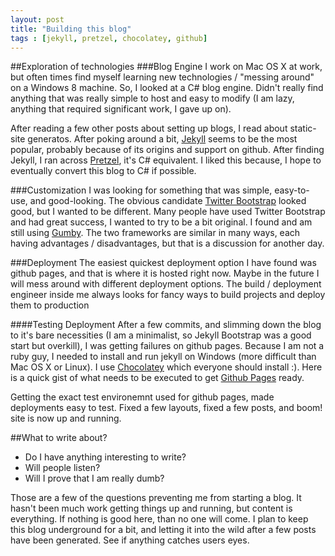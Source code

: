 ```yaml
---
layout: post
title: "Building this blog"
tags : [jekyll, pretzel, chocolatey, github]
---
```

##Exploration of technologies
###Blog Engine
I work on Mac OS X at work, but often times find myself learning new technologies / "messing around" on a Windows 8 machine.  So, I looked at a C# blog engine.  Didn't really find anything that was really simple to host and easy to modify (I am lazy, anything that required significant work, I gave up on).

After reading a few other posts about setting up blogs, I read about static-site generatos.  After poking around a bit, [Jekyll](http://jekyllrb.com/) seems to be the most popular, probably because of its origins and support on github.  After finding Jekyll, I ran across [Pretzel](https://github.com/Code52/pretzel), it's C# equivalent.  I liked this because, I hope to eventually convert this blog to C# if possible.

###Customization
I was looking for something that was simple, easy-to-use, and good-looking.  The obvious candidate [Twitter Bootstrap](http://twitter.github.io/bootstrap/) looked good, but I wanted to be different.  Many people have used Twitter Bootstrap and had great success, I wanted to try to be a bit original.  I found and am still using [Gumby](http://gumbyframework.com/).  The two frameworks are similar in many ways, each having advantages / disadvantages, but that is a discussion for another day.

###Deployment
The easiest quickest deployment option I have found was github pages, and that is where it is hosted right now.  Maybe in the future I will mess around with different deployment options.  The build / deployment engineer inside me always looks for fancy ways to build projects and deploy them to production

####Testing Deployment
After a few commits, and slimming down the blog to it's bare necessities (I am a minimalist, so Jekyll Bootstrap was a good start but overkill), I was getting failures on github pages.  Because I am not a ruby guy, I needed to install and run jekyll on Windows (more difficult than Mac OS X or Linux).  I use [Chocolatey](http://chocolatey.org) which everyone should install :).  Here is a quick gist of what needs to be executed to get [Github Pages](http://pages.github.com) ready.
<script src="https://gist.github.com/aaboyd/5696136.js"></script>

Getting the exact test environemnt used for github pages, made deployments easy to test.  Fixed a few layouts, fixed a few posts, and boom! site is now up and running.

##What to write about?
* Do I have anything interesting to write?
* Will people listen?
* Will I prove that I am really dumb?

Those are a few of the questions preventing me from starting a blog.  It hasn't been much work getting things up and running, but content is everything.  If nothing is good here, than no one will come.  I plan to keep this blog underground for a bit, and letting it into the wild after a few posts have been generated.  See if anything catches users eyes.
